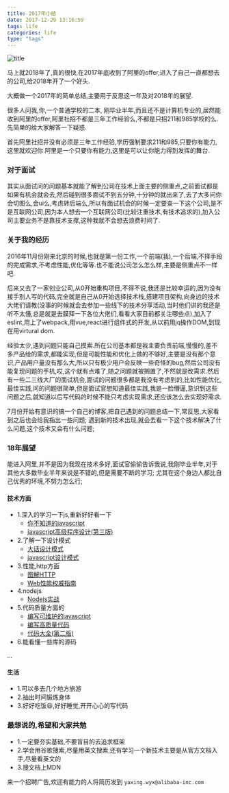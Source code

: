 ```yaml
---
title: 2017年小结
date: 2017-12-29 13:16:59
tags: life
categories: life
type: "tags"
---
```

![title](http://cdn.wangyaxing.top/sumary.jpg)
<!--more-->
马上就2018年了,真的很快,在2017年底收到了阿里的offer,进入了自己一直都想去的公司,给2018年开了一个好头.

大概做一个2017年的简单总结,主要用于反思这一年及对2018年的展望.

很多人问我,你,一个普通学校的二本, 刚毕业半年,而且还不是计算机专业的,居然能收到阿里的offer,阿里社招不都是三年工作经验么,不都是只招211和985学校的么.先简单的给大家解答一下疑惑.

首先阿里社招并没有必须是三年工作经验,学历强制要求211和985,只要你有能力,这里就欢迎你.阿里是一个只要你有能力,这里是可以让你能力得到发挥的舞台.

### 对于面试

其实从面试问的问题基本就能了解到公司在技术上面主要的侧重点,之前面试都是如果有机会就会去,然后碰到很多面试不到五分钟,十分钟的就出来了,去了大多问你会切图么,会ui么,考虑转后端么,所以有面试机会的时候一定要查一下这个公司,是不是互联网公司,因为本人想去一个互联网公司(比较注重技术,有技术追求的),加入公司主要业务不是靠技术支撑,这种我就不会想去浪费时间了.

### 关于我的经历

2016年11月份刚来北京的时候,也就是第一份工作,一个前端(我),一个后端,不择手段的完成需求,不考虑性能,优化等等.也不能说公司怎么怎么样,主要是侧重点不一样吧.

后来又去了一家创业公司,从0开始重构项目,不得不说,我还是比较幸运的,因为没有接手别人写的代码,完全就是自己从0开始选择技术栈,搭建项目架构,向身边的技术大佬们请教(没事的时候就会去参加一些线下的技术分享活动,当时他们讲的我还是听不太懂,总是就是去膜拜一下各位大佬们,看看大家目前都关注哪些点),加入了eslint,用上了webpack,用vue,react进行组件式的开发,从以前用jq操作DOM,到现在用virtural dom.

经验太少,遇到问题只能自己摸索.所在公司基本都是我主要负责前端,慢慢的,差不多产品给的需求,都能实现,但是可能性能和优化上做的不够好,主要是没有那个意识,产品用户量没有那么大,所以只有极少用户会反映一些奇怪的bug,然后公司没有能复现问题的手机,哎,这个就有点难了,随之问题就被搁置了,不然就是改需求.然后有一些二三线大厂的面试机会,面试的问题很多都是我没有考虑到的,比如性能优化,最佳实践,问的问题很简单,但是面试官想知道最佳实践,我是一脸懵逼,意识到这些问题之后,就知道以后写代码的时候不能只考虑实现需求,还应该怎么去实现好需求.

7月份开始有意识的搞一个自己的博客,把自己遇到的问题总结一下,常反思,大家看到之后也会给我指出一些问题;
遇到新的技术出现,就会去看一下这个技术解决了什么问题,这个技术又会有什么问题;

### 18年展望
能进入阿里,并不是因为我现在技术多好,面试官偷偷告诉我说,我刚毕业半年,对于其他大多数毕业半年来说是不错的,但是需要不断的学习;
尤其在这个身边人都比自己优秀的环境,不努力怎么行;
#### 技术方面
- 1.深入的学习一下js,重新好好看一下
  - [你不知道的javascript](https://book.douban.com/subject/26351021/)
  - [javascript高级程序设计(第三版)](https://book.douban.com/subject/10546125/)
- 2.了解一下设计模式
  - [大话设计模式](https://book.douban.com/subject/2334288/)
  - [javascript设计模式](https://book.douban.com/subject/24744217/)
- 3.性能,http方面
  - [图解HTTP](https://book.douban.com/subject/25863515/)
  - [Web性能权威指南](https://book.douban.com/subject/25856314/)
- 4.nodejs
  - [Nodejs实战](https://book.douban.com/subject/25870705/)
- 5.代码质量方面的
  - [编写可维护的javascript](https://book.douban.com/subject/21792530/)
  - [编写高质量代码](https://book.douban.com/subject/4881987/)
  - [代码大全(第二版)](https://book.douban.com/subject/1477390/)
- 6.能看懂一些库的源码

...
#### 生活
- 1.可以多去几个地方旅游
- 2.抽出时间锻炼身体
- 3.好好吃饭😆,好好睡觉,开开心心的写代码


### 最想说的,希望和大家共勉
- 1.一定要夯实基础,不要盲目的去追求框架
- 2.学会用谷歌搜索,尽量用英文搜索,还有学习一个新技术主要是从官方文档入手,尽量看英文的
- 3.搜文档上MDN

来一个招聘广告,欢迎有能力的人将简历发到 `yaxing.wyx@alibaba-inc.com`